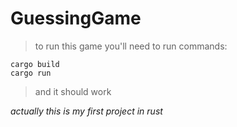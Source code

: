 # GuessingGame

> to run this game you'll need to run commands:
```
cargo build
cargo run
```
> and it should work

*actually this is my first project in rust*

